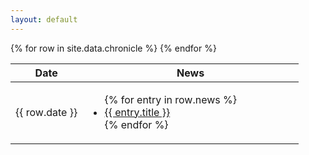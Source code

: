 ```yaml
---
layout: default
---
```


<table>
<colgroup>
    <col width="25%" />
    <col width="75%" />
</colgroup>
<thead>
    <tr class="header">
        <th>Date</th>
        <th>News</th>
    </tr>
</thead>
<tbody>
{% for row in site.data.chronicle %}
    <tr>
        <td>{{ row.date }}</td>
        <td>
            <ul>
                {% for entry in row.news %}
                    <li><a href="{{ entry.url }}">{{ entry.title }}</a></li>
                {% endfor %}
            </ul>
        </td>
    </tr>
{% endfor %}
</tbody>
</table>
